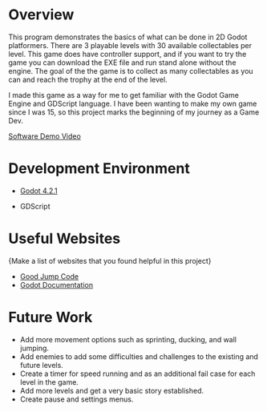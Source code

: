 # Overview

This program demonstrates the basics of what can be done in 2D Godot platformers. There are 3 playable levels with 30 available collectables per level.
This game does have controller support, and if you want to try the game you can download the EXE file and run stand alone without the engine.
The goal of the the game is to collect as many collectables as you can and reach the trophy at the end of the level.

I made this game as a way for me to get familiar with the Godot Game Engine and GDScript language.
I have been wanting to make my own game since I was 15, so this project marks the beginning of my
journey as a Game Dev.

[Software Demo Video](https://youtu.be/gqNWMZb7zOo)

# Development Environment

* [Godot 4.2.1](https://godotengine.org/)

* GDScript

# Useful Websites

{Make a list of websites that you found helpful in this project}
* [Good Jump Code](https://www.youtube.com/watch?v=IOe1aGY6hXA)
* [Godot Documentation](https://docs.godotengine.org/en/stable/)

# Future Work

* Add more movement options such as sprinting, ducking, and wall jumping.
* Add enemies to add some difficulties and challenges to the existing and future levels.
* Create a timer for speed running and as an additional fail case for each level in the game.
* Add more levels and get a very basic story established.
* Create pause and settings menus.